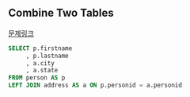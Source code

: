 ## Combine Two Tables
[문제링크](https://leetcode.com/problems/combine-two-tables/submissions/)
```sql
SELECT p.firstname
     , p.lastname
     , a.city
     , a.state
FROM person AS p
LEFT JOIN address AS a ON p.personid = a.personid
```
